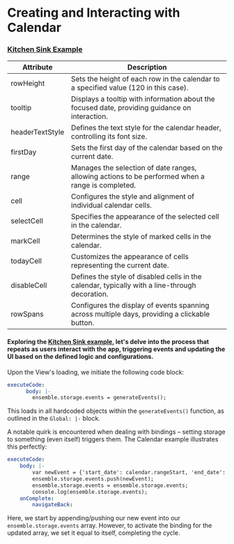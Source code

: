 # Creating and Interacting with Calendar

### [Kitchen Sink Example](https://studio.ensembleui.com/app/e24402cb-75e2-404c-866c-29e6c3dd7992/screen/4aAgiwyVyucOAilPNy0s)

| Attribute          | Description                                                                                   |
|--------------------|-----------------------------------------------------------------------------------------------|
| rowHeight          | Sets the height of each row in the calendar to a specified value (120 in this case).          |
| tooltip            | Displays a tooltip with information about the focused date, providing guidance on interaction.|
| headerTextStyle    | Defines the text style for the calendar header, controlling its font size.                    |
| firstDay           | Sets the first day of the calendar based on the current date.                                  |
| range              | Manages the selection of date ranges, allowing actions to be performed when a range is completed.|
| cell               | Configures the style and alignment of individual calendar cells.                               |
| selectCell         | Specifies the appearance of the selected cell in the calendar.                                 |
| markCell           | Determines the style of marked cells in the calendar.                                          |
| todayCell          | Customizes the appearance of cells representing the current date.                              |
| disableCell        | Defines the style of disabled cells in the calendar, typically with a line-through decoration.|
| rowSpans           | Configures the display of events spanning across multiple days, providing a clickable button.  |


#### Exploring the [Kitchen Sink example](https://studio.ensembleui.com/app/e24402cb-75e2-404c-866c-29e6c3dd7992/screen/4aAgiwyVyucOAilPNy0s), let's delve into the process that repeats as users interact with the app, triggering events and updating the UI based on the defined logic and configurations.

Upon the View's loading, we initiate the following code block:
```yaml
executeCode:
      body: |-
        ensemble.storage.events = generateEvents();
```
This loads in all hardcoded objects  within the `generateEvents()` function, as outlined in the `Global: |-` block.

A notable quirk is encountered when dealing with bindings – setting storage to something (even itself) triggers them. The Calendar example illustrates this perfectly:
```yaml
executeCode:
    body: |-
        var newEvent = {'start_date': calendar.rangeStart, 'end_date': calendar.rangeEnd, 'title': nameInput.value, 'detail': descInput.value}; 
        ensemble.storage.events.push(newEvent);
        ensemble.storage.events = ensemble.storage.events;
        console.log(ensemble.storage.events);
    onComplete:
        navigateBack:
```
Here, we start by appending/pushing our new event into our `ensemble.storage.events` array. However, to activate the binding for the updated array, we set it equal to itself, completing the cycle.